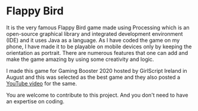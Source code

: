 # Flappy Bird

It is the very famous Flappy Bird game made using Processing which is an open-source graphical library and integrated development environment (IDE) and it uses Java as a language. As I have coded the game on my phone, I have made it to be playable on mobile devices only by keeping the orientation as portrait. There are numerous features that one can add and make the game amazing by using some creativity and logic.

I made this game for Gaming Booster 2020 hosted by GirlScript Ireland in August and this was selected as the best game and they also posted a [YouTube video](https://youtu.be/-MlAVoGSL1U) for the same.

You are welcome to contribute to this project. And you don't need to have an expertise on coding.